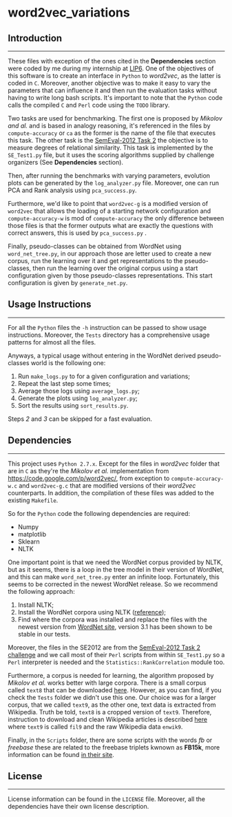 word2vec_variations
===================
 
## **Introduction**
----------------------
 
These files with exception of the ones cited in the **Dependencies** section were coded by me during my internship at [LIP6](http://www.lip6.fr/). One of the objectives of this software is to create an interface in `Python` to _word2vec_, as the latter is coded in `C`. Moreover, another objective was to make it easy to vary the parameters that can influence it and then run the evaluation tasks without having to write long bash scripts. It's important to note that the `Python` code calls the compiled `C` and `Perl` code using the `TODO` library.
 
Two tasks are used for benchmarking. The first one is proposed by _Mikolov and al._ and is based in analogy reasoning, it's referenced in the files by `compute-accuracy` or `ca` as the former is the name of the file that executes this task. The other task is the [SemEval-2012 Task 2](https://sites.google.com/site/semeval2012task2/) the objective is to measure degrees of relational similarity. This task is implemented by the `SE_Test1.py` file, but it uses the scoring algorithms supplied by challenge organizers (See **Dependencies** section).
 
Then, after running the benchmarks with varying parameters, evolution plots can be generated by the `log_analyzer.py` file. Moreover, one can run PCA and Rank analysis using `pca_success.py`. 
 
Furthermore, we'd like to point that `word2vec-g` is a modified version of `word2vec` that allows the loading of a starting network configuration and `compute-accuracy-w` is mod of `compute-accuracy` the only difference between those files is that the former outputs what are exactly  the questions with correct answers, this is used by `pca_success.py` .
 
Finally, pseudo-classes can be obtained from WordNet using `word_net_tree.py`, in our approach those are letter used to create a new corpus, run the learning over it and get representations to the pseudo-classes, then run the learning over the original corpus using a start configuration given by those pseudo-classes representations. This start configuration is given by `generate_net.py`.
 
## **Usage Instructions**
----------------------
 
For all the `Python` files the `-h` instruction can be passed to show usage instructions. Moreover, the `Tests` directory has a comprehensive usage patterns for almost all the files.
 
Anyways, a typical usage without entering in the WordNet derived pseudo-classes world is the following one:
 
1. Run `make_logs.py` to for a given configuration and variations;
2. Repeat the last step some times;
3. Average those logs using `average_logs.py`;
4. Generate the plots using `log_analyzer.py`;
5. Sort the results using `sort_results.py`.
 
Steps _2_ and _3_  can be skipped for a fast evaluation.
 
 
## **Dependencies**
----------------------
 
This project uses `Python 2.7.x`. Except for the files in _word2vec_ folder that are in `C` as they're the _Mikolov et al._ implementation from <https://code.google.com/p/word2vec/>, from exception to `compute-accuracy-w.c` and `word2vec-g.c` that are modified versions of their _word2vec_ counterparts. In addition, the compilation of these files was added to the existing `Makefile`.
 
So for the `Python` code the following  dependencies are required:
 
- Numpy
- matplotlib
- Sklearn
- NLTK
 
One important point is that we need the WordNet corpus provided by NLTK, but as it seems, there is a loop in the tree model in their version of WordNet, and this can make `word_net_tree.py` enter an infinite loop. Fortunately, this seems to be corrected in the newest WordNet release. So we recommend the following approach: 

1. Install NLTK;
2. Install the WordNet corpora using NLTK ([reference](http://www.nltk.org/data.html));
3. Find where the corpora was installed and replace the files with the newest version from [WordNet site](http://wordnet.princeton.edu/wordnet/download/current-version/), version 3.1 has been shown to be stable in our tests.
 
Moreover, the files in the SE2012 are from the [SemEval-2012 Task 2 challenge](https://sites.google.com/site/semeval2012task2/download) and we call most of their `Perl` scripts from within `SE_Test1.py` so a `Perl` interpreter is needed and the `Statistics::RankCorrelation` module too.
 
Furthermore, a corpus is needed for learning, the algorithm proposed by _Mikolov et al._ works better with large corpora. There is a small corpus called `text8` that can be downloaded [here](ttp://mattmahoney.net/dc/text8.zip). However, as you can find, if you check the `Tests` folder we didn't use this one. Our choice was for a larger corpus, that we called `text9`, as the other one, text data is extracted from Wikipedia. Truth be told, `text8` is a cropped version of `text9`. Therefore, instruction to download and clean Wikipedia articles is described [here](http://mattmahoney.net/dc/textdata.html) where `text9` is called `fil9` and the raw Wikipedia data `enwik9`.
 
Finally, in the `Scripts` folder, there are some scripts with the words _fb_ or _freebase_  these are related to the freebase triplets kwnown as **FB15k**, more information can be found [in their site](https://www.hds.utc.fr/everest/doku.php?id=en:transe).

## **License**
----------------------

License information can be found in the `LICENSE` file. Moreover, all the dependencies have their own license description.
